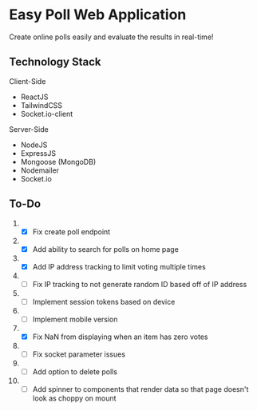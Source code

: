 # Easy Poll Web Application

Create online polls easily and evaluate the results in real-time! 

## Technology Stack
<p>Client-Side<br></p>

* ReactJS
* TailwindCSS
* Socket.io-client

<p>Server-Side<br></p>

* NodeJS
* ExpressJS
* Mongoose (MongoDB)
* Nodemailer
* Socket.io

  
## To-Do
1. - [x] Fix create poll endpoint
2. - [x] Add ability to search for polls on home page
3. - [x] Add IP address tracking to limit voting multiple times
4. - [ ] Fix IP tracking to not generate random ID based off of IP address
5. - [ ] Implement session tokens based on device
6. - [ ] Implement mobile version 
7. - [x] Fix NaN from displaying when an item has zero votes
8. - [ ] Fix socket parameter issues
9. - [ ] Add option to delete polls
10. - [ ] Add spinner to components that render data so that page doesn't look as choppy on mount
